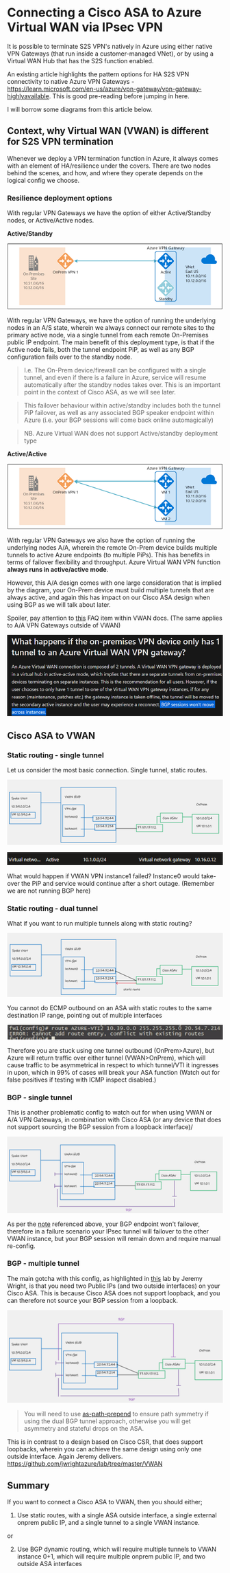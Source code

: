 # Connecting a Cisco ASA to Azure Virtual WAN via IPsec VPN

It is possible to terminate S2S VPN's natively in Azure using either native VPN Gateways (that run inside a customer-managed VNet), or by using a Virtual WAN Hub that has the S2S function enabled.

An existing article highlights the pattern options for HA S2S VPN connectivity to native Azure VPN Gateways - https://learn.microsoft.com/en-us/azure/vpn-gateway/vpn-gateway-highlyavailable. This is good pre-reading before jumping in here.

I will borrow some diagrams from this article below.

## Context, why Virtual WAN (VWAN) is different for S2S VPN termination

Whenever we deploy a VPN termination function in Azure, it always comes with an element of HA/resilience under the covers. There are two nodes behind the scenes, and how, and where they operate depends on the logical config we choose.

### Resilience deployment options

With regular VPN Gateways we have the option of either Active/Standby nodes, or Active/Active nodes.

**Active/Standby**

![](images/2022-09-26-08-21-31.png)

With regular VPN Gateways, we have the option of running the underlying nodes in an A/S state, wherein we always connect our remote sites to the primary active node, via a single tunnel from each remote On-Premises public IP endpoint. The main benefit of this deployment type, is that if the Active node fails, both the tunnel endpoint PiP, as well as any BGP configuration fails over to the standby node.

> I.e. The On-Prem device/firewall can be configured with a single tunnel, and even if there is a failure in Azure, service will resume automatically after the standby nodes takes over. This is an important point in the context of Cisco ASA, as we will see later.

> This failover behaviour within active/standby includes both the tunnel PiP failover, as well as any associated BGP speaker endpoint within Azure (i.e. your BGP sessions will come back online automagically)

> NB. Azure Virtual WAN does not support Active/standby deployment type

**Active/Active**

![](images/2022-09-26-08-27-35.png)

With regular VPN Gateways we also have the option of running the underlying nodes A/A, wherein the remote On-Prem device builds multiple tunnels to active Azure endpoints (to multiple PiPs). This has benefits in terms of failover flexibility and throughput. Azure Virtual WAN VPN function **always runs in active/active mode**.

However, this A/A design comes with one large consideration that is implied by the diagram, your On-Prem device must build multiple tunnels that are always active, and again this has impact on our Cisco ASA design when using BGP as we will talk about later.

Spoiler, pay attention to [this](https://learn.microsoft.com/en-us/azure/virtual-wan/virtual-wan-faq#what-happens-if-the-on-premises-vpn-device-only-has-1-tunnel-to-an-azure-virtual-wan-vpn-gateway) FAQ item within VWAN docs. (The same applies to A/A VPN Gateways outside of VWAN)

![](images/2022-09-26-08-33-20.png)


## Cisco ASA to VWAN

### Static routing - single tunnel

Let us consider the most basic connection. Single tunnel, static routes.

![](images/2022-09-26-08-38-07.png)

![](images/2022-09-26-08-38-14.png)

What would happen if VWAN VPN instance1 failed? Instance0 would take-over the PiP and service would continue after a short outage. (Remember we are not running BGP here)

### Static routing - dual tunnel

What if you want to run multiple tunnels along with static routing?

![](images/2022-09-26-08-41-27.png)

You cannot do ECMP outbound on an ASA with static routes to the same destination IP range, pointing out of multiple interfaces

![](images/2022-09-26-08-42-56.png)

Therefore you are stuck using one tunnel outbound (OnPrem>Azure), but Azure will return traffic over either tunnel (VWAN>OnPrem), which will cause traffic to be asymmetrical in respect to which tunnel/VTI it ingresses in upon, which in 99% of cases will break your ASA function (Watch out for false positives if testing with ICMP inspect disabled.)

### BGP - single tunnel

This is another problematic config to watch out for when using VWAN or A/A VPN Gateways, in combination with Cisco ASA (or any device that does not support sourcing the BGP session from a loopback interface)/

![](images/2022-09-26-08-46-35.png)

As per the [note](https://learn.microsoft.com/en-us/azure/virtual-wan/virtual-wan-faq#what-happens-if-the-on-premises-vpn-device-only-has-1-tunnel-to-an-azure-virtual-wan-vpn-gateway) referenced above, your BGP endpoint won't failover, therefore in a failure scenario your IPsec tunnel will failover to the other VWAN instance, but your BGP session will remain down and require manual re-config.

### BGP - multiple tunnel

The main gotcha with this config, as highlighted in [this](https://github.com/jwrightazure/lab/tree/master/asa-vpn-to-active-active-azurevpngw-ikev2-bgp) lab by Jeremy Wright, is that you need two Public IPs (and two outside interfaces) on your Cisco ASA. This is because Cisco ASA does not support loopback, and you can therefore not source your BGP session from a loopback.

![](images/2022-09-26-08-52-40.png)

> You will need to use [as-path-prepend](https://github.com/adstuart/azure-vpn-s2s/tree/main/active-active-aspath) to ensure path symmetry if using the dual BGP tunnel approach, otherwise you will get asymmetry and stateful drops on the ASA. 

This is in contrast to a design based on Cisco CSR, that does support loopbacks, wherein you can achieve the same design using only one outside interface. Again Jeremy delivers. https://github.com/jwrightazure/lab/tree/master/VWAN



## Summary

If you want to connect a Cisco ASA to VWAN, then you should either;

1) Use static routes, with a single ASA outside interface, a single external onprem public IP, and a single tunnel to a single VWAN instance.


or

2) Use BGP dynamic routing, which will require multiple tunnels to VWAN instance 0+1, which will require multiple onprem public IP, and two outside ASA interfaces

